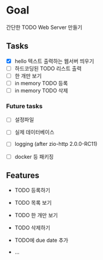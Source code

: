# Goal
간단한 TODO Web Server 만들기

## Tasks
- [x] hello 텍스트 출력하는 웹서버 띄우기
- [ ] 하드코딩된 TODO 리스트 출력
- [ ] 한 개만 보기
- [ ] in memory TODO 등록
- [ ] in memory TODO 삭제

### Future tasks
- [ ] 설정파일
- [ ] 실제 데이터베이스
- [ ] logging (after zio-http 2.0.0-RC11)
 
- [ ] docker 등 패키징
 

## Features
- TODO 등록하기
- TODO 목록 보기
- TODO 한 개만 보기
- TODO 삭제하기

- TODO에 due date 추가
- ...